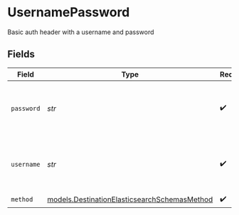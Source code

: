 # UsernamePassword

Basic auth header with a username and password


## Fields

| Field                                                                                              | Type                                                                                               | Required                                                                                           | Description                                                                                        |
| -------------------------------------------------------------------------------------------------- | -------------------------------------------------------------------------------------------------- | -------------------------------------------------------------------------------------------------- | -------------------------------------------------------------------------------------------------- |
| `password`                                                                                         | *str*                                                                                              | :heavy_check_mark:                                                                                 | Basic auth password to access a secure Elasticsearch server                                        |
| `username`                                                                                         | *str*                                                                                              | :heavy_check_mark:                                                                                 | Basic auth username to access a secure Elasticsearch server                                        |
| `method`                                                                                           | [models.DestinationElasticsearchSchemasMethod](../models/destinationelasticsearchschemasmethod.md) | :heavy_check_mark:                                                                                 | N/A                                                                                                |